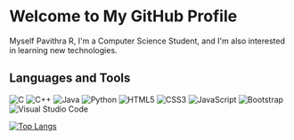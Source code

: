 # Welcome to My GitHub Profile

Myself Pavithra R, I'm a Computer Science Student, and I'm also interested in learning new technologies.

## Languages and Tools
![C](https://img.shields.io/badge/-C-A8B9CC?logo=c&logoColor=white&style=flat)
![C++](https://img.shields.io/badge/C++-00599C?style=flat-square&logo=c%2B%2B&logoColor=white)
![Java](https://img.shields.io/badge/-Java-007396?logo=java&logoColor=white&style=flat)
![Python](https://img.shields.io/badge/-Python-3776AB?logo=python&logoColor=white&style=flat)
![HTML5](https://img.shields.io/badge/-HTML5-E34F26?logo=html5&logoColor=white&style=flat)
![CSS3](https://img.shields.io/badge/-CSS3-1572B6?logo=css3&logoColor=white&style=flat)
![JavaScript](https://img.shields.io/badge/-JavaScript-F7DF1E?logo=javascript&logoColor=black&style=flat)
![Bootstrap](https://img.shields.io/badge/-Bootstrap-563D7C?logo=bootstrap&logoColor=white&style=flat)
![Visual Studio Code](https://img.shields.io/badge/-Visual%20Studio%20Code-007ACC?logo=visual-studio-code&logoColor=white&style=flat)

[![Top Langs](https://github-readme-stats.vercel.app/api/top-langs/?username=srdeepa&layout=compact&theme=radical)](https://github.com/anuraghazra/github-readme-stats)


